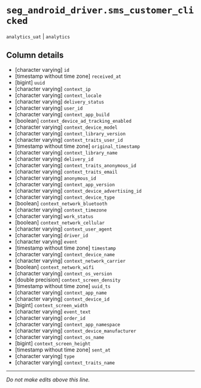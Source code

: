 # `seg_android_driver.sms_customer_clicked`
`analytics_uat` | `analytics`

## Column details
* [character varying] `id`
* [timestamp without time zone] `received_at`
* [bigint]    `uuid`
* [character varying] `context_ip`
* [character varying] `context_locale`
* [character varying] `delivery_status`
* [character varying] `user_id`
* [character varying] `context_app_build`
* [boolean]   `context_device_ad_tracking_enabled`
* [character varying] `context_device_model`
* [character varying] `context_library_version`
* [character varying] `context_traits_user_id`
* [timestamp without time zone] `original_timestamp`
* [character varying] `context_library_name`
* [character varying] `delivery_id`
* [character varying] `context_traits_anonymous_id`
* [character varying] `context_traits_email`
* [character varying] `anonymous_id`
* [character varying] `context_app_version`
* [character varying] `context_device_advertising_id`
* [character varying] `context_device_type`
* [boolean]   `context_network_bluetooth`
* [character varying] `context_timezone`
* [character varying] `work_status`
* [boolean]   `context_network_cellular`
* [character varying] `context_user_agent`
* [character varying] `driver_id`
* [character varying] `event`
* [timestamp without time zone] `timestamp`
* [character varying] `context_device_name`
* [character varying] `context_network_carrier`
* [boolean]   `context_network_wifi`
* [character varying] `context_os_version`
* [double precision] `context_screen_density`
* [timestamp without time zone] `uuid_ts`
* [character varying] `context_app_name`
* [character varying] `context_device_id`
* [bigint]    `context_screen_width`
* [character varying] `event_text`
* [character varying] `order_id`
* [character varying] `context_app_namespace`
* [character varying] `context_device_manufacturer`
* [character varying] `context_os_name`
* [bigint]    `context_screen_height`
* [timestamp without time zone] `sent_at`
* [character varying] `type`
* [character varying] `context_traits_name`

-------------------------------------------------------------------------------
*Do not make edits above this line.*
